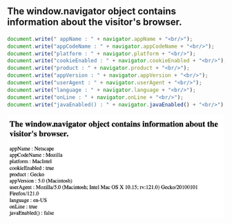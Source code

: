 ## The window.navigator object contains information about the visitor's browser.

```js
document.write(" appName : " + navigator.appName + "<br/>");
document.write("appCodeName : " + navigator.appCodeName + "<br/>");
document.write("platform : " + navigator.platform + "<br/>");
document.write("cookieEnabled : " + navigator.cookieEnabled + "<br/>");
document.write("product : " + navigator.product + "<br/>");
document.write("appVersion : " + navigator.appVersion + "<br/>");
document.write("userAgent : " + navigator.userAgent + "<br/>");
document.write("language : " + navigator.language + "<br/>");
document.write("onLine : " + navigator.onLine + "<br/>");
document.write("javaEnabled() : " + navigator.javaEnabled() + "<br/>");
```

![Alt text](image.png)
